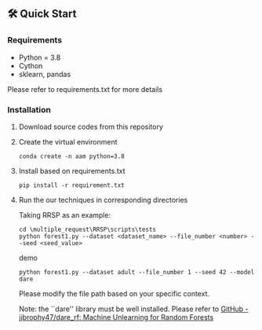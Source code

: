 ## **🛠️ Quick Start**  

### **Requirements**  
- Python = 3.8  
- Cython
- sklearn, pandas

Please refer to requirements.txt for more details

### **Installation**  
1. Download source codes from this repository

2. Create the virtual environment

   ```shell
   conda create -n aam python=3.8
   ```

3. Install based on requirements.txt

   ```shell
   pip install -r requirement.txt
   ```

4. Run the our techniques in corresponding directories

   Taking RRSP as an example:

   ```shell
   cd \multiple_request\RRSP\scripts\tests
   python forest1.py --dataset <dataset_name> --file_number <number> --seed <seed_value>
   ```

   demo

   ```shell
   python forest1.py --dataset adult --file_number 1 --seed 42 --model dare
   
   ```

   Please modify the file path based on your specific context.
   
   Note: the ``dare'' library must be well installed. Please refer to [GitHub - jjbrophy47/dare_rf: Machine Unlearning for Random Forests](https://github.com/jjbrophy47/dare_rf)

